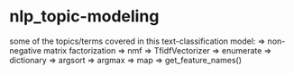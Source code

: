 # nlp_topic-modeling

some of the topics/terms covered in this text-classification model:
=> non-negative matrix factorization
=> nmf
=> TfidfVectorizer
=> enumerate
=> dictionary
=> argsort
=> argmax
=> map
=> get_feature_names()
